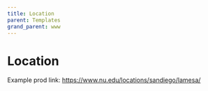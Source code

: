 ```yaml
---
title: Location
parent: Templates
grand_parent: www
---
```


# Location

Example prod link: https://www.nu.edu/locations/sandiego/lamesa/